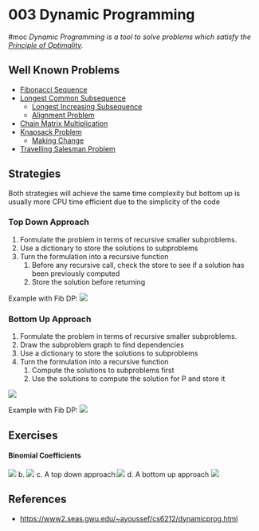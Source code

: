 # 003 Dynamic Programming
#moc 
_Dynamic Programming is a tool to solve problems which satisfy the [Principle of Optimality](Notes/Principle%20of%20Optimality.md)._
## Well Known Problems
- [Fibonacci Sequence](Notes/Fibonacci%20Sequence.md)
- [Longest Common Subsequence](Notes/Longest%20Common%20Subsequence.md)
	- [Longest Increasing Subsequence](Notes/Longest%20Increasing%20Subsequence.md)
	- [Alignment Problem](Notes/Alignment%20Problem.md)
- [Chain Matrix Multiplication](Notes/Chain%20Matrix%20Multiplication.md)
- [Knapsack Problem](Notes/Knapsack%20Problem.md)
	- [Making Change](Notes/Making%20Change.md)
- [Travelling Salesman Problem](Notes/Travelling%20Salesman%20Problem.md)
## Strategies
Both strategies will achieve the same time complexity but bottom up is usually more CPU time efficient due to the simplicity of the code
### Top Down Approach
1. Formulate the problem in terms of recursive smaller subproblems.
2. Use a dictionary to store the solutions to subproblems
3. Turn the formulation into a recursive function
	1. Before any recursive call, check the store to see if a solution has been previously computed
	2. Store the solution before returning

Example with Fib DP:
![](https://i.imgur.com/zKdEyaU.png)

### Bottom Up Approach
1. Formulate the problem in terms of recursive smaller subproblems.
2. Draw the subproblem graph to find dependencies
3. Use a dictionary to store the solutions to subproblems
4. Turn the formulation into a recursive function
	1. Compute the solutions to subproblems first
	2. Use the solutions to compute the solution for P and store it

![](https://i.imgur.com/I2520pv.png)

Example with Fib DP:
![](https://i.imgur.com/0OgEhHu.png)

## Exercises
#### Binomial Coefficients 
![](https://i.imgur.com/FiqSnSZ.png)
b. ![](https://i.imgur.com/b6X5HDI.png)
c. A top down approach:![](https://i.imgur.com/J1XxTUV.png)
d. A bottom up approach ![](https://i.imgur.com/4zzRPuZ.png)

## References
- https://www2.seas.gwu.edu/~ayoussef/cs6212/dynamicprog.html